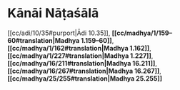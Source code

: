 # Kānāi Nāṭaśālā

[[cc/adi/10/35#purport|Ādi 10.35]], **[[cc/madhya/1/159–60#translation|Madhya 1.159–60]]**, **[[cc/madhya/1/162#translation|Madhya 1.162]]**, **[[cc/madhya/1/227#translation|Madhya 1.227]]**, **[[cc/madhya/16/211#translation|Madhya 16.211]]**, **[[cc/madhya/16/267#translation|Madhya 16.267]]**, **[[cc/madhya/25/255#translation|Madhya 25.255]]**

